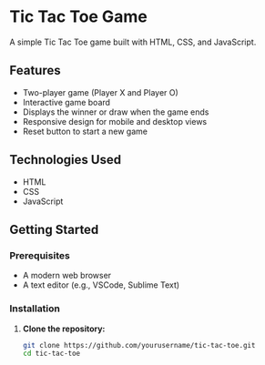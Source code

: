 # Tic Tac Toe Game

A simple Tic Tac Toe game built with HTML, CSS, and JavaScript.

## Features

- Two-player game (Player X and Player O)
- Interactive game board
- Displays the winner or draw when the game ends
- Responsive design for mobile and desktop views
- Reset button to start a new game

## Technologies Used

- HTML
- CSS
- JavaScript

## Getting Started

### Prerequisites

- A modern web browser
- A text editor (e.g., VSCode, Sublime Text)

### Installation

1. **Clone the repository:**

   ```bash
   git clone https://github.com/yourusername/tic-tac-toe.git
   cd tic-tac-toe
